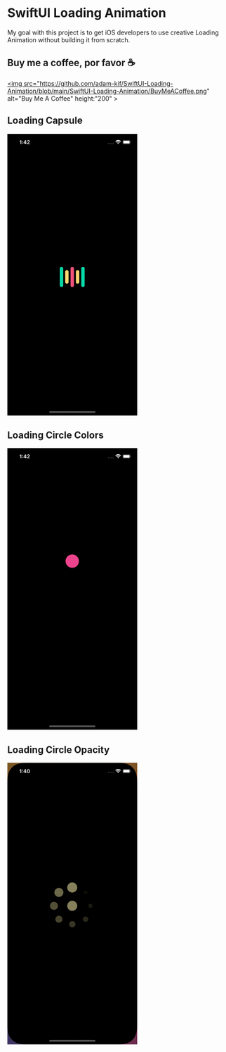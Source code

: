 # SwiftUI Loading Animation

My goal with this project is to get iOS developers to use creative Loading Animation without building it from scratch.


## Buy me a coffee, por favor ☕

<a href="https://www.buymeacoffee.com/adamkif" target="_blank"><img src="https://github.com/adam-kif/SwiftUI-Loading-Animation/blob/main/SwiftUI-Loading-Animation/BuyMeACoffee.png" alt="Buy Me A Coffee" height:"200" ></a>


## Loading Capsule

![Loading Capsule](https://github.com/adam-kif/SwiftUI-Loading-Animation/blob/main/SwiftUI-Loading-Animation/LoadingCapsule.gif)


## Loading Circle Colors

![Loading Circle Colors](https://github.com/adam-kif/SwiftUI-Loading-Animation/blob/main/SwiftUI-Loading-Animation/LoadingCircleColors.gif)


## Loading Circle Opacity

![Loading Circle Opacity](https://github.com/adam-kif/SwiftUI-Loading-Animation/blob/main/SwiftUI-Loading-Animation/LoadingCircleOpacity.gif)
